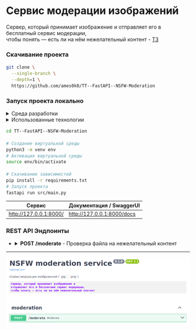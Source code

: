 # Сервис модерации изображений
Сервер, который принимает изображение и отправляет его в бесплатный сервис модерации,<br />
чтобы понять — есть ли на нём нежелательный контент - [ТЗ](./_readme/TestTask.pdf)

### Скачивание проекта
```bash
git clone \
  --single-branch \
  --depth=1 \
  https://github.com/ames0k0/TT--FastAPI--NSFW-Moderation
```

### Запуск проекта локально
<details>
  <summary>Среда разработки</summary>
  <pre>
uname -sori   # Linux 6.8.0-62-generic x86_64 GNU/Linux
python -V     # Python 3.12.8</pre>
</details>
<details>
  <summary>Использованные технологии</summary>

| Название | Ссылки                        |
| :--------: | :-------------------------: |
| FastAPI  | https://fastapi.tiangolo.com  |
| Uvicorn  | https://www.uvicorn.org/      |
| httpx    | https://www.python-httpx.org/ |

</details>

```bash
cd TT--FastAPI--NSFW-Moderation

# Создание виртуальной среды
python3 -m venv env
# Активация виртуальной среды
source env/bin/activate

# Скачивание зависимостей
pip install -r requirements.txt
# Запуск проекта
fastapi run src/main.py
```

| Сервис                        | Документация / SwaggerUI                  |
| ----------------------------- | ----------------------------------------- |
| http://127.0.0.1:8000/        | http://127.0.0.1:8000/docs                |

### REST API Эндпоинты

- <details>
  <summary><strong>POST /moderate</strong> - Проверка файла на нежелательный контент</summary>

  | Тело запроса    | Тип   | Описание          |
  | --------------- | ----- | ----------------- |
  | file            | Файл  | Файл для проверки |

  ```bash
  curl -X 'POST' \
    'http://127.0.0.1:8000/moderate' \
    -H 'accept: application/json' \
    -H 'Content-Type: multipart/form-data' \
    -F 'file=@./data/ok.jpg;type=image/jpeg'
  ```

  ```json
  {
    "status": "OK"
  }
  ```

  ```bash
  curl -X 'POST' \
    'http://127.0.0.1:8000/moderate' \
    -H 'accept: application/json' \
    -H 'Content-Type: multipart/form-data' \
    -F 'file=@./data/nsfw.jpg;type=image/jpeg'
  ```

  ```json
  {
    "status": "REJECTED",
    "reason": "NSFW Content"
  }
  ```
</details>

---

<p align="center"><img src="./_readme/rest-api.png" /></p>